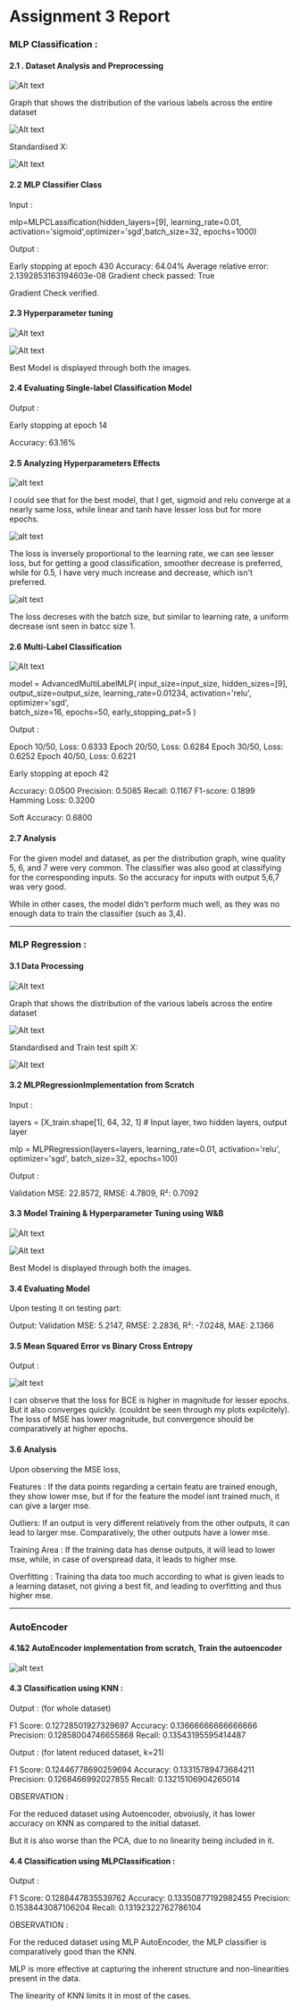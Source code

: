 # Assignment 3 Report


### MLP Classification :

#### 2.1 . Dataset Analysis and Preprocessing

![Alt text](figures/2_1_description.png)

Graph that shows the distribution of the various labels across the
entire dataset

![Alt text](figures/2_1_distributiongraph.png)

Standardised X:

![Alt text](figures/2_1_standardn.png)


#### 2.2 MLP Classifier Class

Input :

mlp=MLPCLassification(hidden_layers=[9], learning_rate=0.01, activation='sigmoid',optimizer='sgd',batch_size=32, epochs=1000)

Output :

Early stopping at epoch 430
Accuracy: 64.04%
Average relative error: 2.1392853163194603e-08
Gradient check passed: True

Gradient Check verified.


#### 2.3 Hyperparameter tuning

![Alt text](figures/2_3_sweep.png)

![Alt text](figures/2_3_table.png)

Best Model is displayed through both the images.


#### 2.4 Evaluating Single-label Classification Model 

Output :

Early stopping at epoch 14

Accuracy: 63.16%


#### 2.5 Analyzing Hyperparameters Effects

![alt text](figures/2_5_activfunc.jpg)

I could see that for the best model, that I get, sigmoid and relu converge at a nearly same loss, while linear and tanh have lesser loss but for more epochs.

![alt text](figures/2_5_learnrate.jpg)

The loss is inversely proportional to the learning rate, we can see lesser loss, but for getting a good classification, smoother decrease is preferred, while for 0.5, I have very much increase and decrease, which isn't preferred.

![alt text](figures/2_5_batchsize.jpg)

The loss decreses with the batch size, but similar to learning rate, a uniform decrease isnt seen in batcc size 1.



#### 2.6 Multi-Label Classification


![Alt text](figures/2_6_sweep.png)

model = AdvancedMultiLabelMLP(
        input_size=input_size,
        hidden_sizes=[9],
        output_size=output_size,
        learning_rate=0.01234,
        activation='relu',  
        optimizer='sgd',    
        batch_size=16,
        epochs=50,
        early_stopping_pat=5
    )

Output :
    
Epoch 10/50, Loss: 0.6333
Epoch 20/50, Loss: 0.6284
Epoch 30/50, Loss: 0.6252
Epoch 40/50, Loss: 0.6221

Early stopping at epoch 42

 Accuracy: 0.0500
Precision: 0.5085
Recall: 0.1167
F1-score: 0.1899
Hamming Loss: 0.3200

Soft Accuracy: 0.6800

#### 2.7 Analysis


For the given model and dataset, as per the distribution graph, wine quality 5, 6, and 7 were very common. The classifier was also good at classifying for the corresponding inputs. So the accuracy for inputs with output 5,6,7 was very good. 

While in other cases, the model didn't perform much well, as they was no enough data to train the classifier (such as 3,4).



-------------------
### MLP Regression :


#### 3.1 Data Processing

![Alt text](figures/3_1_description.png)

Graph that shows the distribution of the various labels across the
entire dataset

![Alt text](figures/3_1_distributiongraph.png)

Standardised and Train test spilt X:

![Alt text](figures/3_1_standardn.png)


#### 3.2 MLPRegressionImplementation from Scratch


Input :

layers = [X_train.shape[1], 64, 32, 1]  # Input layer, two hidden layers, output layer

mlp = MLPRegression(layers=layers, learning_rate=0.01, activation='relu', optimizer='sgd', batch_size=32, epochs=100)

Output :

Validation MSE: 22.8572, RMSE: 4.7809, R²: 0.7092


#### 3.3 Model Training & Hyperparameter Tuning using W&B

![Alt text](figures/3_3_sweep.png)

![Alt text](figures/3_3_table.png)

Best Model is displayed through both the images.


#### 3.4 Evaluating Model 

Upon testing it on testing part:

Output:
Validation MSE: 5.2147, RMSE: 2.2836, R²: -7.0248, MAE: 2.1366


#### 3.5 Mean Squared Error vs Binary Cross Entropy


Output :

![alt text](figures/3_5.png)


I can observe that the loss for BCE is higher in magnitude for lesser epochs. But it also converges quickly. (couldnt be seen through my plots expilcitely).
The loss of MSE has lower magnitude, but convergence should be comparatively at higher epochs.




#### 3.6 Analysis


Upon observing the MSE loss,

Features : If the data points regarding a certain featu are trained enough, they show lower mse, but if for the feature the model isnt trained much, it can give a larger mse.


Outliers: If an output is very different relatively from the other outputs, it can lead to larger mse. Comparatively, the other outputs have a lower mse.


Training Area : If the training data has dense outputs, it will lead to lower mse, while, in case of overspread data, it leads to higher mse.


Overfitting : Training tha data too much according to what is given leads to a learning dataset, not giving a best fit, and leading to overfitting and thus higher mse.




------------------

### AutoEncoder


####  4.1&2 AutoEncoder implementation from scratch, Train the autoencoder 


![alt text](figures/4_1_2.png)

#### 4.3 Classification using KNN :

Output : (for whole dataset) 

F1 Score: 0.12728501927329697
Accuracy: 0.13666666666666666
Precision: 0.12858004746655868
Recall: 0.13543195595414487

Output : (for latent reduced dataset, k=21)

F1 Score: 0.12446778690259694
Accuracy: 0.13315789473684211
Precision: 0.1268466992027855
Recall: 0.13215106904265014


OBSERVATION :

For the reduced dataset using Autoencoder, obvoiusly, it has lower accuracy on KNN as compared to the initial dataset. 

But it is also worse than the PCA, due to no linearity being included in it.


#### 4.4 Classification using MLPClassification :

Output :

F1 Score: 0.1288447835539762
Accuracy: 0.13350877192982455
Precision: 0.1538443087106204
Recall: 0.13192322762786104




OBSERVATION :

For the reduced dataset using MLP AutoEncoder, the MLP classifier is comparatively good than the KNN.

MLP is more effective at capturing the inherent structure and non-linearities present in the data.

The linearity of KNN limits it in most of the cases.









